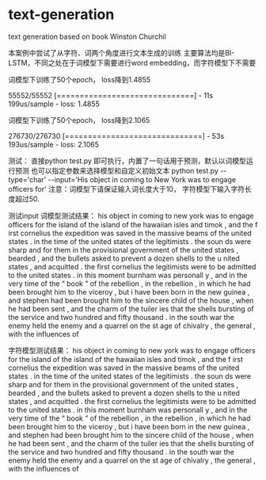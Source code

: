 # text-generation
text generation based on book Winston Churchil

本案例中尝试了从字符、词两个角度进行文本生成的训练
主要算法均是BI-LSTM，不同之处在于词模型下需要进行word embedding，而字符模型下不需要



词模型下训练了50个epoch， loss降到1.4855

55552/55552 [==============================] - 11s 199us/sample - loss: 1.4855

词模型下训练了50个epoch， loss降到2.1065

276730/276730 [==============================] - 53s 193us/sample - loss: 2.1065

测试：
直接python test.py 即可执行，内置了一句话用于预测，默认以词模型运行预测
也可以指定参数来选择模型和自定义初始文本
python test.py 
  --type='char' 
  --input='His object in coming to New York was to engage officers for'
注意：词模型下请保证输入词长度大于10， 字符模型下输入字符长度超过50.


测试input
词模型测试结果：
his object in coming to new york was to engage officers for the island of the island of the hawaiian isles and timok , and the f
irst cornelius the expedition was saved in the massive beams of the united states . in the time of the united states of the legitimists . the soun
ds were sharp and for them in the provisional government of the united states , bearded , and the bullets asked to prevent a dozen shells to the u
nited states , and acquitted . the first cornelius the legitimists were to be admitted to the united states . in this moment burnham was personall
y , and in the very time of the “ book ” of the rebellion , in the rebellion , in which he had been brought him to the viceroy , but i have been
 born in the new guinea , and stephen had been brought him to the sincere child of the house , when he had been sent , and the charm of the tuiler
ies that the shells bursting of the service and two hundred and fifty thousand . in the south war the enemy held the enemy and a quarrel on the st
age of chivalry , the general , with the influences of


字符模型测试结果：
 his object in coming to new york was to engage officers for the island of the island of the hawaiian isles and timok , and the f
irst cornelius the expedition was saved in the massive beams of the united states . in the time of the united states of the legitimists . the soun
ds were sharp and for them in the provisional government of the united states , bearded , and the bullets asked to prevent a dozen shells to the u
nited states , and acquitted . the first cornelius the legitimists were to be admitted to the united states . in this moment burnham was personall
y , and in the very time of the “ book ” of the rebellion , in the rebellion , in which he had been brought him to the viceroy , but i have been
 born in the new guinea , and stephen had been brought him to the sincere child of the house , when he had been sent , and the charm of the tuiler
ies that the shells bursting of the service and two hundred and fifty thousand . in the south war the enemy held the enemy and a quarrel on the st
age of chivalry , the general , with the influences of
